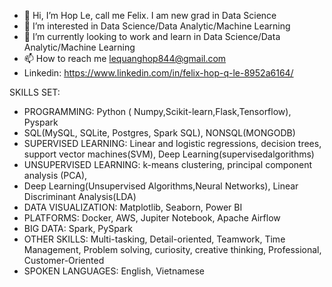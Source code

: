 - 👋 Hi, I’m Hop Le, call me Felix. I am new grad in Data Science
- 👀 I’m interested in Data Science/Data Analytic/Machine Learning
- 🌱 I’m currently looking to work and learn in Data Science/Data Analytic/Machine Learning
- 📫 How to reach me lequanghop844@gmail.com
- Linkedin: https://www.linkedin.com/in/felix-hop-q-le-8952a6164/

SKILLS SET:

- PROGRAMMING: Python ( Numpy,Scikit-learn,Flask,Tensorflow), Pyspark
- SQL(MySQL, SQLite, Postgres, Spark SQL), NONSQL(MONGODB)
- SUPERVISED LEARNING: Linear and logistic regressions, decision trees, support vector machines(SVM), Deep Learning(supervisedalgorithms)
- UNSUPERVISED LEARNING: k-means clustering, principal component analysis (PCA),
- Deep Learning(Unsupervised Algorithms,Neural Networks), Linear Discriminant Analysis(LDA)
- DATA VISUALIZATION: Matplotlib, Seaborn, Power BI
- PLATFORMS: Docker, AWS, Jupiter Notebook, Apache Airflow
- BIG DATA: Spark, PySpark
- OTHER SKILLS: Multi-tasking, Detail-oriented, Teamwork, Time Management, Problem solving, curiosity, creative thinking, Professional, Customer-Oriented
- SPOKEN LANGUAGES: English, Vietnamese


<!---
FelixQLe/FelixQLe is a ✨ special ✨ repository because its `README.md` (this file) appears on your GitHub profile.
You can click the Preview link to take a look at your changes.
--->
